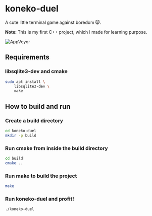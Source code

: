 # koneko-duel

A cute little terminal game against boredom 😸.

**Note**: This is my first C++ project, which I made for learning purpose.

![AppVeyor](https://img.shields.io/appveyor/ci/domkh/koneko-duel.svg)

## Requirements

### libsqlite3-dev and cmake

```sh 
sudo apt install \
    libsqlite3-dev \
    make
```

## How to build and run

### Create a build directory

```sh
cd koneko-duel
mkdir -p build
```

### Run cmake from inside the build directory

```sh
cd build
cmake ..
```

### Run make to build the project

```sh
make
```

### Run koneko-duel and profit!

```sh
./koneko-duel
```
